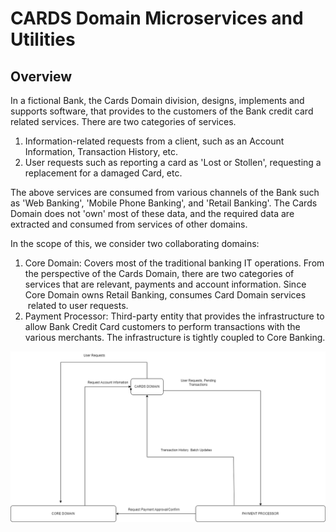 # CARDS Domain Microservices and Utilities
## Overview
In a fictional Bank, the Cards Domain division, designs, implements and supports software, that provides to the customers of the Bank credit card related services.
There are two categories of services.

1. Information-related requests from a client, such as an Account Information, Transaction History, etc.
2. User requests such as reporting a card as 'Lost or Stollen', requesting a replacement for a damaged Card, etc.

The above services are consumed from various channels of the Bank such as 'Web Banking', 'Mobile Phone Banking', and 'Retail Banking'.
The Cards Domain does not 'own' most of these data, and the required data are extracted and consumed from services of other domains.

In the scope of this, we consider two collaborating domains:
1. Core Domain: Covers most of the traditional banking IT operations. From the perspective of the Cards Domain, there are two categories of services that are relevant, payments and account information. Since Core Domain owns Retail Banking, consumes Card Domain services  related to user requests.
2. Payment Processor: Third-party entity that provides the infrastructure to allow Bank Credit Card customers to perform transactions with the various merchants. The infrastructure is tightly coupled to Core Banking.

![Domain Interconnect](images/DomainInterconnect.png)
